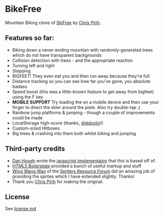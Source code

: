 # BikeFree

Mountian Biking clone of [SkiFree](https://en.wikipedia.org/wiki/SkiFree) by [Chris Pirih](http://ski.ihoc.net/).

## Features so far:

* Biking down a never-ending mountian with randomly-generated trees which do not have transparent backgrounds
* Collision detection with trees - and the appropriate reaction
* Turning left and right
* Stopping
* BIGFEET! They even eat you and then run away because they're full
* Distance tracking so you can see how far you've gone, you absolute badass
* Speed boost (this was a little-known feature to get away from bigfeet) using the F key
* **MOBILE SUPPORT**  Try loading the on a mobile device and then use your finger to direct the skier around the piste. Also try double-tap ;)
* Rainbow jump platforms & jumping - though a couple of improvements could be made
* LocalStorage high-score (thanks, [@ddoolin](https://github.com/ddoolin)!)
* Custom-sized Hitboxes
* Big trees & crashing into them both whilst biking and jumping

## Third-party credits

* [Dan Hough](http://danhough.com/) wrote the [javascript implementaion](https://github.com/basicallydan/skifree.js) that this is based off of.
* [HTML5 Boilerplate](http://html5boilerplate.com) provided a bunch of useful markup and stuff
* [Wing Wang Wao](http://spriters-resource.com/submitter/Wing%20Wang%20Wao) of the [Spriters Resource Forum](http://spriters-resource.com) did an amazing job of providing the sprites which I have extended slightly. Thanks!
* Thank you [Chris Pirih](http://ski.ihoc.net/) for making the original.

## License

See [license.md](blob/master/license.md)
